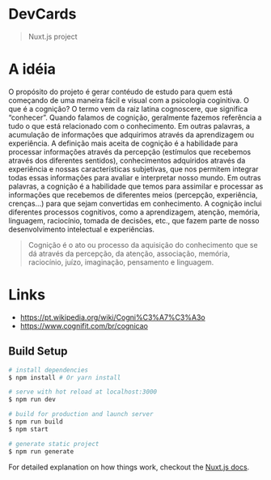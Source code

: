 # DevCards

> Nuxt.js project

# A idéia
O propósito do projeto é gerar contéudo de estudo para quem está começando de uma maneira fácil e visual com a psicologia coginitiva. O que é a cognição? O termo vem da raiz latina cognoscere, que significa “conhecer”. Quando falamos de cognição, geralmente fazemos referência a tudo o que está relacionado com o conhecimento. Em outras palavras, a acumulação de informações que adquirimos através da aprendizagem ou experiência.
A definição mais aceita de cognição é a habilidade para processar informações através da percepção (estímulos que recebemos através dos diferentes sentidos), conhecimentos adquiridos através da experiência e nossas características subjetivas, que nos permitem integrar todas essas informações para avaliar e interpretar nosso mundo. Em outras palavras, a cognição é a habilidade que temos para assimilar e processar as informações que recebemos de diferentes meios (percepção, experiência, crenças…) para que sejam convertidas em conhecimento. A cognição inclui diferentes processos cognitivos, como a aprendizagem, atenção, memória, linguagem, raciocínio, tomada de decisões, etc., que fazem parte de nosso desenvolvimento intelectual e experiências.

> Cognição é o ato ou processo da aquisição do conhecimento que se dá através da percepção, da atenção, associação, memória, raciocínio, juízo, imaginação, pensamento e linguagem.

# Links
- https://pt.wikipedia.org/wiki/Cogni%C3%A7%C3%A3o
- https://www.cognifit.com/br/cognicao

## Build Setup

``` bash
# install dependencies
$ npm install # Or yarn install

# serve with hot reload at localhost:3000
$ npm run dev

# build for production and launch server
$ npm run build
$ npm start

# generate static project
$ npm run generate
```

For detailed explanation on how things work, checkout the [Nuxt.js docs](https://github.com/nuxt/nuxt.js).
